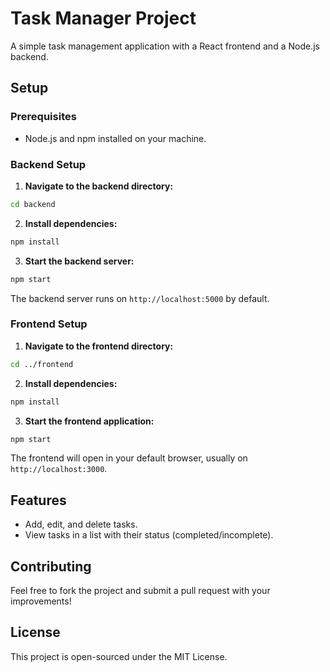 # Task Manager Project

A simple task management application with a React frontend and a Node.js backend.

## Setup

### Prerequisites

- Node.js and npm installed on your machine.

### Backend Setup

1. **Navigate to the backend directory:**

```bash
cd backend
```

2. **Install dependencies:**

```bash
npm install
```

3. **Start the backend server:**

```bash
npm start
```

The backend server runs on `http://localhost:5000` by default.

### Frontend Setup

1. **Navigate to the frontend directory:**

```bash
cd ../frontend
```

2. **Install dependencies:**

```bash
npm install
```

3. **Start the frontend application:**

```bash
npm start
```

The frontend will open in your default browser, usually on `http://localhost:3000`.

## Features

- Add, edit, and delete tasks.
- View tasks in a list with their status (completed/incomplete).

## Contributing

Feel free to fork the project and submit a pull request with your improvements!

## License

This project is open-sourced under the MIT License.
